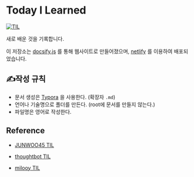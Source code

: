 # Today I Learned

<p><a href="https://hyunjung-til.netlify.com"><img src="https://img.shields.io/badge/Site-https%3A%2F%2Fhyunjung--til.netlify.com-blue" alt="TIL" /></a>

새로 배운 것을 기록합니다. 

이 저장소는 [docsify.js](https://docsify.js.org/#/) 를 통해 웹사이트로 만들어졌으며, [netlify](https://www.netlify.com/) 를 이용하여 배포되었습니다.

## :writing_hand:작성 규칙

- 문서 생성은 [Typora](https://www.typora.io/) 을 사용한다. (확장자 `.md`)
- 언어나 기술명으로 폴더를 만든다. (root에 문서를 만들지 않는다.)
- 파일명은 영어로 작성한다.

## Reference

- [JUNWOO45 TIL ](https://github.com/JUNWOO45/TIL)

- [thoughtbot TIL](https://github.com/thoughtbot/til)
- [milooy TIL](https://github.com/milooy/TIL)


